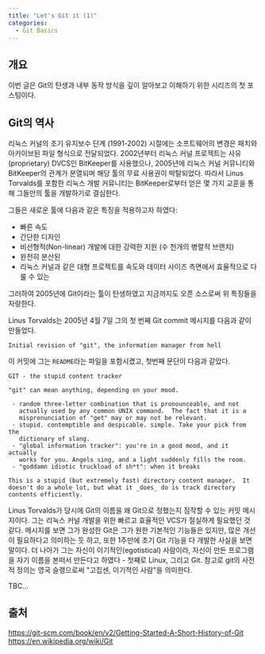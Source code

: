 ```yaml
---
title: "Let's Git it (1)"
categories: 
  - Git Basics
---
```


## 개요

이번 글은 Git의 탄생과 내부 동작 방식을 깊이 알아보고 이해하기 위한 시리즈의 첫 포스팅이다.

## Git의 역사

리눅스 커널의 초기 유지보수 단계 (1991-2002) 시절에는 소프트웨어의 변경은 패치와 아카이브된 파일 형식으로 전달되었다. 2002년부터 리눅스 커널 프로젝트는 사유(proprietary) DVCS인 BitKeeper를 사용했으나, 2005년에 리눅스 커널 커뮤니티와 BitKeeper의 관계가 분열되며 해당 툴의 무료 사용권이 박탈되었다. 따라서 Linus Torvalds를 포함한 리눅스 개발 커뮤니티는 BitKeeper로부터 얻은 몇 가지 교훈을 통해 그들만의 툴을 개발하기로 결심한다.

그들은 새로운 툴에 다음과 같은 특징을 적용하고자 하였다:

- 빠른 속도
- 간단한 디자인
- 비선형적(Non-linear) 개발에 대한 강력한 지원 (수 천개의 병렬적 브랜치)
- 완전히 분산된
- 리눅스 커널과 같은 대형 프로젝트를 속도와 데이터 사이즈 측면에서 효율적으로 다룰 수 있는

그러하여 2005년에 Git이라는 툴이 탄생하였고 지금까지도 오픈 소스로써 위 특징들을 자랑한다.

Linus Torvalds는 2005년 4월 7일 그의 첫 번째 Git commit 메시지를 다음과 같이 만들었다.

`Initial revision of "git", the information manager from hell`

이 커밋에 그는 `README`라는 파일을 포함시켰고, 첫번째 문단이 다음과 같았다.

```text
GIT - the stupid content tracker

"git" can mean anything, depending on your mood.

 - random three-letter combination that is pronounceable, and not 
   actually used by any common UNIX command.  The fact that it is a
   mispronunciation of "get" may or may not be relevant.
 - stupid. contemptible and despicable. simple. Take your pick from the 
   dictionary of slang.
 - "global information tracker": you're in a good mood, and it actually
   works for you. Angels sing, and a light suddenly fills the room. 
 - "goddamn idiotic truckload of sh*t": when it breaks

This is a stupid (but extremely fast) directory content manager.  It  
doesn't do a whole lot, but what it _does_ do is track directory
contents efficiently.
```

Linus Torvalds가 당시에 Git의 이름을 왜 Git으로 정했는지 짐작할 수 있는 커밋 메시지이다. 그는 리눅스 커널 개발을 위한 빠르고 효율적인 VCS가 절실하게 필요했던 것 같다. 메시지를 보면 그가 완성한 Git은 그가 원한 기본적인 기능들은 있지만, 많은 개선이 필요하다고 의미하는 듯 하고, 또한 1주만에 초기 Git 기능을 다 개발한 사실을 보면 말이다. 더 나아가 그는 자신이 이기적인(egotistical) 사람이라, 자신이 만든 프로그램을 자기 이름을 본떠서 만든다고 하였다 - 첫째로 Linux, 그리고 Git. 참고로 git의 사전적 정의는 영국 슬랭으로써 "고집센, 이기적인 사람"을 의미한다.

TBC...

## 출처

https://git-scm.com/book/en/v2/Getting-Started-A-Short-History-of-Git
https://en.wikipedia.org/wiki/Git
